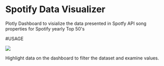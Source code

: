# Spotify Data Visualizer

Plotly Dashboard to visialize the data presented in Spotfy API song properties for Spotify yearly Top 50's

#USAGE

<img src="https://media.giphy.com/media/1juAubI1Hp9ZkNS7V9/giphy.gif"/>

Highlight data on the dashboard to filter the dataset and examine values.
